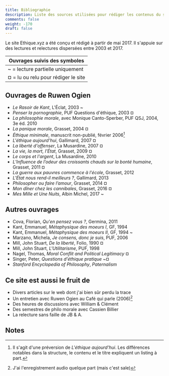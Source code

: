```yaml
---
title: Bibliographie
description: Liste des sources utilisées pour rédiger les contenus du site
comments: false
weight: -170
draft: false
---
```


Le site Ethique.xyz a été conçu et rédigé à partir de mai 2017. Il s'appuie sur des lectures et relectures dispersées entre 2003 et 2017.

|   Ouvrages suivis des symboles                        |
|-------------------------------------------------------|
|~  = lecture partielle uniquement                      |
|¤  = lu ou relu pour rédiger le site               |

## Ouvrages de Ruwen Ogien

* *Le Rasoir de Kant*, L'Éclat, 2003 ~
* *Penser la pornographie*, PUF Questions d'éthique, 2003 ¤
* *La philosophie morale*, avec Monique Canto-Sperber, PUF QSJ, 2004, 3e éd. 2010
* *La panique morale*, Grasset, 2004 ¤
* *Éthique minimale*, manuscrit non-publié, février 2006[^1]
* *L'éthique aujourd'hui*, Gallimard, 2007 ¤
* *La liberté d'offenser*, La Musardine, 2007 ¤
* *La vie, la mort, l'État*, Grasset, 2009 ¤
* *Le corps et l'argent*, La Musardine, 2010
* *L’Influence de l’odeur des croissants chauds sur la bonté humaine*, Grasset, 2011 ¤
* *La guerre aux pauvres commence à l'école*, Grasset, 2012
* *L'État nous rend-il meilleurs ?*, Gallimard, 2013
* *Philosopher ou faire l’amour*, Grasset, 2014 ¤
* *Mon dîner chez les cannibales*, Grasset, 2016 ¤
* *Mes Mille et Une Nuits*, Albin Michel, 2017 ~

## Autres ouvrages
* Cova, Florian, *Qu'en pensez vous&nbsp;?*, Germina, 2011
* Kant, Emmanuel, *Métaphysique des moeurs I*, GF, 1994
* Kant, Emmanuel, *Métaphysique des moeurs II*, GF, 1994 ~
* Marzano, Michela, *Je consens, donc je suis*, PUF, 2006
* Mill, John Stuart, *De la liberté*, Folio, 1990 ¤
* Mill, John Stuart, *L'Utilitarisme*, PUF, 1998
* Nagel, Thomas, *Moral Conflit and Political Legitimacy* ¤
* Singer, Peter, *Questions d'éthique pratique* ~¤
* *Stanford Encyclopedia of Philosophy*, *Paternalism*

## Ce site est aussi le fruit de

* Divers articles sur le web dont j'ai bien sûr perdu la trace
* Un entretien avec Ruwen Ogien au Café qui parle (2006)[^2]
* Des heures de discussions avec William & Clément
* Des semestres de philo morale avec Cassien Billier
* La relecture sans faille de JB & A.

## Notes

[^1]: Il s'agit d'une préversion de *L'éthique aujourd'hui*. Les différences notables dans la structure, le contenu et le titre expliquent un listing à part.

[^2]: J'ai l'enregistrement audio quelque part (mais c'est sale)
